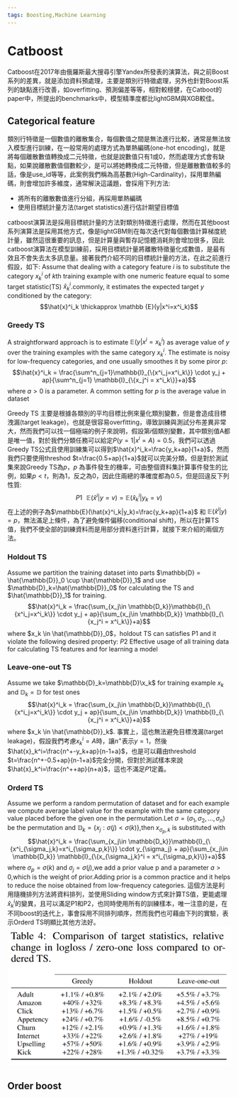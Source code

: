 ```yaml
---
tags: Boosting,Machine Learning
---
```

Catboost 
===
Catboost在2017年由俄羅斯最大搜尋引擎Yandex所發表的演算法，與之前Boost系列的差異，就是添加資料預處理，主要是類別行特徵處理，另外也針對Boost系列的缺點進行改善，如overfitting、預測偏差等等，相對較穩健，在Catboot的paper中，所提出的benchmarks中，模型精準度都比lightGBM與XGB較佳。
## Categorical feature 
類別行特徵是一個數值的離散集合，每個數值之間是無法進行比較，通常是無法放入模型進行訓練，在一般常用的處理方式為單熱編碼(one-hot encoding)，就是將每個離散數值轉換成二元特徵，也就是說數值只有1或0，然而處理方式會有缺點，如果說離散數值個數較少，是可以將她轉換成二元特徵，但是離散數值較多的話，像是use_id等等，此案例我們稱為高基數(High-Cardinality)，採用單熱編碼，則會增加許多維度，通常解決這議題，會採用下列方法:
* 將所有的離散數值進行分組，再採用單熱編碼
* 使用目標統計量方法(target statistics)進行估計期望目標值

catboost演算法是採用目標統計量的方法對類別特徵進行處理，然而在其他boost系列演算法是採用其他方式，像是lightGBM則在每次迭代對每個數值計算梯度統計量，雖然這很重要的訊息，但是計算量與暫存記憶體消耗則會增加很多，因此catboost演算法在模型訓練前，採用目標統計量將離散特徵量化成數值，是最有效且不會失去太多訊息量。接著我們介紹不同的目標統計量的方法，在此之前進行假設，如下:
Assume that dealing with a category feature $i$ is to substitute the category $x^i_k$ of $k$th training example with one numeric feature equal to some target statistic(TS) $\hat{x}^i_k$.commonly, it estimates the expected target $y$ conditioned by the category:
$$\hat{x}^i_k \thickapprox \mathbb {E}(y|x^i=x^i_k)$$

### Greedy TS
A straightforward approach is to estimate $\mathbb{E}(y|x^i=x^i_k)$ as average value of $y$ over the training examples with the same category $x^i_k$. The estimate is noisy for low-frequency categories, and one usually smoothes it by some piror $p$:
$$\hat{x}^i_k = \frac{\sum^n_{j=1}\mathbb{I}_{\{x^i_j=x^i_k\}} \cdot y_j + ap}{\sum^n_{j=1} \mathbb{I}_{\{x_j^i = x^i_k\}}+a}$$
where $a>0$ is a parameter. A common setting for $p$ is the average value in dataset 

Greedy TS 主要是根據各類別的平均目標比例來量化類別變數，但是會造成目標洩漏(target leakage)，也就是很容易overfitting，導致訓練與測試分布差異非常大，然而我們可以找一個極端的例子來說明，假設第$i$個類別變數，其中類別值A都是唯一值，對於我們分類任務可以給定$P(y=1|x^i=A)=0.5$，我們可以透過Greedy TS公式且使用訓練集可以得到$\hat{x}^i_k=\frac{y_k+ap}{1+a}$，然而我們只要使用threshod $t=\frac{0.5+ap}{1+a}$就可以完美分類，但是對於測試集來說Greedy TS為$p$，$p$ 為事件發生的機率，可由整個資料集計算事件發生的比例，如果$p<t$，則為1，反之為0，因此住兩總的準確度都為0.5，但是回違反下列性質:
$$P1\,\,\,\, \mathbb{E}(\hat{x}^i|y=v)=\mathbb{E}(\hat{x}^i_k|y_k=v)$$
在上述的例子為$\mathbb{E}(\hat{x}^i_k|y_k)=\frac{y_k+ap}{1+a}$ 和 $\mathbb{E}(\hat{x}^i|y)=p$，無法滿足上條件，為了避免條件偏移(conditional shift)，所以在計算TS值，我們不使全部的訓練資料而是用部分資料進行計算，就接下來介紹的兩個方法。
### Holdout TS
Assume we partition the training dataset into parts $\mathbb{D} = \hat{\mathbb{D}}_0 \cup \hat{\mathbb{D}}_1$ and use $\mathbb{D}_k=\hat{\mathbb{D}}_0$ for calculating the TS and $\hat{\mathbb{D}}_1$ for training.
$$\hat{x}^i_k = \frac{\sum_{x_j\in \mathbb{D_k}}\mathbb{I}_{\{x^i_j=x^i_k\}} \cdot y_j + ap}{\sum_{x_j\in \mathbb{D_k}} \mathbb{I}_{\{x_j^i = x^i_k\}}+a}$$
where $x_k \in \hat{\mathbb{D}}_0$，holdout TS can satisfies P1 and it violate the following desired property:
$P2$ Effective usage of all training data for calculating TS features and for learning a model 
### Leave-one-out TS
Assume we take $\mathbb{D}_k=\mathbb{D}\x_k$ for training example $x_k$ and $\mathbb{D}_k=\mathbb{D}$ for test ones
$$\hat{x}^i_k = \frac{\sum_{x_j\in \mathbb{D_k}}\mathbb{I}_{\{x^i_j=x^i_k\}} \cdot y_j + ap}{\sum_{x_j\in \mathbb{D_k}} \mathbb{I}_{\{x_j^i = x^i_k\}}+a}$$
where $x_k \in \hat{\mathbb{D}}_k$.
事實上，這也無法避免目標洩漏(target leakage)，假設我們考慮$x^i_k = A$時，讓$n^+$表示$y=1$，然後$\hat{x}_k^i=\frac{n^+-y_k+ap}{n-1+a}$，也是可以藉由threshold $t=\frac{n^+-0.5+ap}{n-1+a}$完全分開，但對於測試樣本來說$\hat{x}_k^i=\frac{n^++ap}{n+a}$，這也不滿足$P1$定義。
### Orderd TS 
Assume we perform a random permutation of dataset and for each example we compute average label value for the example with the same category value placed before the given one in the permutation.Let $\sigma = (\sigma_1,\sigma_2,...,\sigma_n)$ be the permutation and $\mathbb{D}_k =\{x_j:\sigma(j)<\sigma(k)\}$,then $x_{\sigma_p,k}$ is substituted with 
$$\hat{x}^i_k = \frac{\sum_{x_j\in \mathbb{D_k}}\mathbb{I}_{\{x^i_{\sigma_j,k}=x^i_{\sigma_p,k}\}} \cdot y_{\sigma_j} + ap}{\sum_{x_j\in \mathbb{D_k}} \mathbb{I}_{\{x_{\sigma_j,k}^i = x^i_{\sigma_p,k}\}}+a}$$
where $\sigma_p = \sigma(k)$ and $\sigma_j = \sigma(j)$,we add a prior value p and a parameter $a>0$,which is the weight of prior.Adding prior is a common practice and it helps to reduce the noise obtained from low-frequency categories.
這個方法是利用隨機排列方法將資料排列，並使用Sliding window方式來計算TS值，更能處理$\hat{x}^i_k$的變異，且可以滿足P1和P2，也同時使用所有的訓練樣本，唯一注意的是，在不同boost的迭代上，事會採用不同排列順序，然而我們也可藉由下列的實驗，表示Orderd TS明顯比其他方法好。
![](https://github.com/WangJengYun/ML-DL-notes/blob/master/Machine%20Learning/images/catboost/comparison%20of%20target%20statistics.PNG?raw=true)
## Order boost

